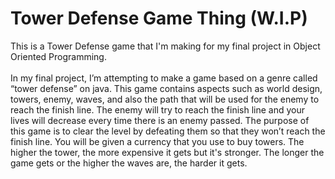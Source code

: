 <h1>Tower Defense Game Thing (W.I.P)</h1>
<body>
  This is a Tower Defense game that I'm making for my final project in Object Oriented Programming.<br>
<br>
In my final project, I’m attempting to make a game based on a genre called “tower defense” on java. This game contains aspects such as world design, towers, enemy, waves, and also the path that will be used for the enemy to reach the finish line. The enemy will try to reach the finish line and your lives will decrease every time there is an enemy passed. The purpose of this game is to clear the level by defeating them so that they won’t reach the finish line. You will be given a currency that you use to buy towers. The higher the tower, the more expensive it gets but it's stronger. The longer the game gets or the higher the waves are, the harder it gets.
